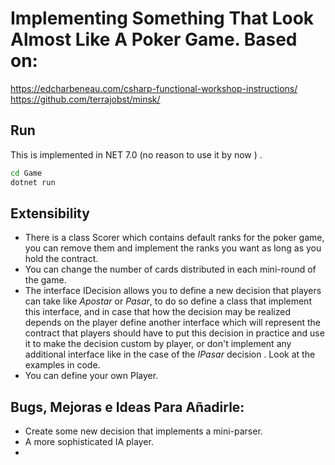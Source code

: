 # Implementing Something That Look Almost Like A Poker Game. Based on:

 https://edcharbeneau.com/csharp-functional-workshop-instructions/
 https://github.com/terrajobst/minsk/

## Run

This is implemented in NET 7.0 (no reason to use it by now ) . 

```bash
cd Game
dotnet run
```

## Extensibility

- There is a class Scorer which contains default ranks for the poker game, you can remove them and implement the ranks you want as long as you hold the contract.
- You can change the number of cards distributed in each mini-round of the game.
- The interface IDecision allows you to define a new decision that players can take like *Apostar* or *Pasar*, to do so define a class that implement this interface, and in case that how the decision may be realized depends on the player define another interface which will represent the contract that players should have to put this decision in practice and use it to make the decision custom by player, or don't implement any additional interface like in the case of the *IPasar*  decision . Look at the examples in code.
- You can define your own Player.

## Bugs, Mejoras e Ideas Para Añadirle:

- Create some new decision that implements a mini-parser.
- A more sophisticated IA player.
- 